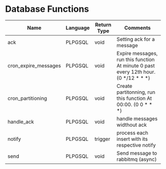 # Database Functions

|Name                |Language|Return Type|Comments|
|--------------------|--------|-----------|--------|
|ack                 |PLPGSQL |void       |Setting ack for a message|
|cron_expire_messages|PLPGSQL |void       |Expire messages, run this function At minute 0 past every 12th hour. (0 */12 * * *)|
|cron_partitioning   |PLPGSQL |void       |Create partitonning, run this function At 00:00. (0 0 * * *)|
|handle_ack          |PLPGSQL |void       |handle messages widthout ack|
|notify              |PLPGSQL |trigger    | process each insert with its respective notify       |
|send                |PLPGSQL |void       |Send message to rabbitmq (async)|
